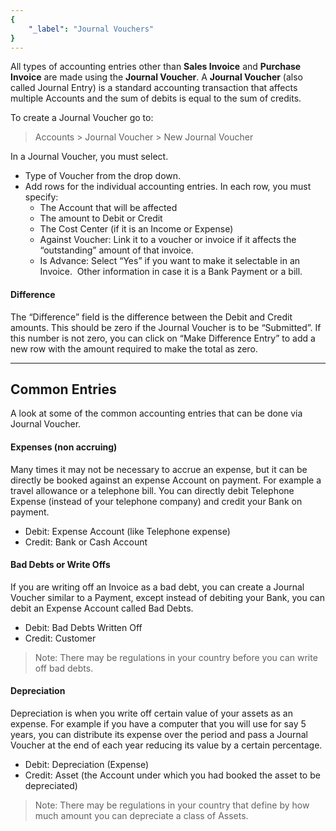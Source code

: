 ```yaml
---
{
	"_label": "Journal Vouchers"
}
---
```

All types of accounting entries other than **Sales Invoice** and **Purchase Invoice** are made using the **Journal Voucher**. A **Journal Voucher** (also called Journal Entry) is a standard accounting transaction that affects multiple Accounts and the sum of debits is equal to the sum of credits.

To create a Journal Voucher go to:

> Accounts > Journal Voucher > New Journal Voucher

In a Journal Voucher, you must select.

- Type of Voucher from the drop down. 
- Add rows for the individual accounting entries. In each row, you must specify:
	- The Account that will be affected
	- The amount to Debit or Credit
	- The Cost Center (if it is an Income or Expense)
	- Against Voucher: Link it to a voucher or invoice if it affects the “outstanding” amount of that invoice.
	- Is Advance: Select “Yes” if you want to make it selectable in an Invoice. 
Other information in case it is a Bank Payment or a bill.

#### Difference

The “Difference” field is the difference between the Debit and Credit amounts. This should be zero if the Journal Voucher is to be “Submitted”. If this number is not zero, you can click on “Make Difference Entry” to add a new row with the amount required to make the total as zero.

---

## Common Entries

A look at some of the common accounting entries that can be done via Journal Voucher.

#### Expenses (non accruing)

Many times it may not be necessary to accrue an expense, but it can be directly be booked against an expense Account on payment. For example a travel allowance or a telephone bill. You can directly debit Telephone Expense (instead of your telephone company) and credit your Bank on payment.

- Debit: Expense Account (like Telephone expense)
- Credit: Bank or Cash Account

#### Bad Debts or Write Offs

If you are writing off an Invoice as a bad debt, you can create a Journal Voucher similar to a Payment, except instead of debiting your Bank, you can debit an Expense Account called Bad Debts.

- Debit: Bad Debts Written Off
- Credit: Customer

> Note: There may be regulations in your country before you can write off bad debts.

#### Depreciation

Depreciation is when you write off certain value of your assets as an expense. For example if you have a computer that you will use for say 5 years, you can distribute its expense over the period and pass a Journal Voucher at the end of each year reducing its value by a certain percentage.

- Debit: Depreciation (Expense)
- Credit: Asset (the Account under which you had booked the asset to be depreciated)

> Note: There may be regulations in your country that define by how much amount you can depreciate a class of Assets.
